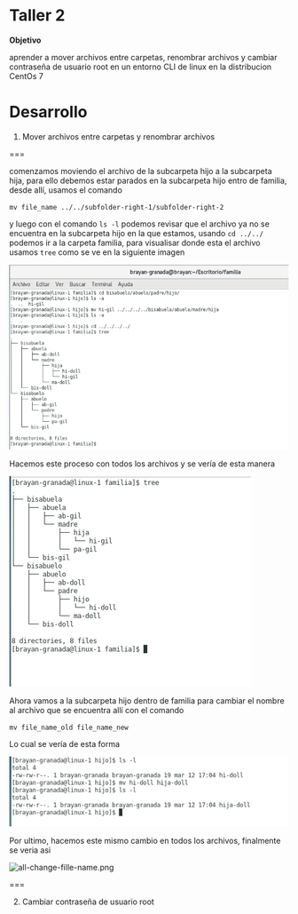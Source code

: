 Taller 2
===

**Objetivo**

aprender a mover archivos entre carpetas, renombrar archivos y cambiar contraseña de usuario root en un entorno CLI de linux en la distribucion CentOs 7

Desarrollo
===

1. Mover archivos entre carpetas y renombrar archivos

===

comenzamos moviendo el archivo de la subcarpeta hijo a la subcarpeta hija, para ello debemos estar parados en la subcarpeta hijo entro de familia, desde allí, usamos el comando 
    
    mv file_name ../../subfolder-right-1/subfolder-right-2
    

y luego con el comando `ls -l` podemos revisar que el archivo ya no se encuentra en la subcarpeta hijo en la que estamos, usando  `cd ../../` podemos ir a la carpeta familia, para visualisar donde esta el archivo usamos `tree` como se ve en la siguiente imagen

<img src="/img/2/move-file.png" title="move-file.png" name="move-file.png"/><br>

Hacemos este proceso con todos los archivos y se vería de esta manera

<img src="/img/2/all-move-file.png" title="all-move-file.png" name="all-move-file.png"/><br>

Ahora vamos a la subcarpeta hijo dentro de familia para cambiar el nombre al archivo que se encuentra allí con el comando

    mv file_name_old file_name_new

Lo cual se vería de esta forma 

<img src="/img/2/change-fille-name.png" title="change-fille-name.png" name="change-fille-name.png"/><br>

Por ultimo, hacemos este mismo cambio en todos los archivos, finalmente se veria asi

<img src="/img/2/all-change-fille-name.png" title="all-change-fille-name.png" name="all-change-fille-name.png"/><br>


===

2. Cambiar contraseña de usuario root

<!-- 
    cat file_name

Podemos visualizar que contiene el archivo creado como se ve a continuación.

<img src="/img/1/vi-and-cat.png" title="vi-and-cat.png" name="vi-and-cat.png"/><br>

Luego vamos ingresando a cada subcarpeta para crear el respectivo archivo que contiene la información de cada integrante de la familia, para terminar usar el comando `tree` como se ve a continuación.

<img src="/img/1/tree-dir-and-file-family.png" title="tree-dir-and-file-family.png" name="tree-dir-and-file-family.png"/><br> -->
